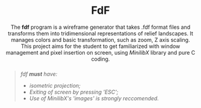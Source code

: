 <h1 align=center>
	<b>FdF</b>
</h1>

<p align=center>
	The <b>fdf</b> program is a wireframe generator that takes .fdf format files and transforms them into tridimensional representations of relief landscapes. It manages colors and basic transformation, such as zoom, Z axis scaling. This project aims for the student to get familiarized with window management and pixel insertion on screen, using <i>MinilibX</i> library and pure C coding.  

<h3 align=center>
</h3>

> <i> fdf <b>must</b> have: 
> - isometric projection;
> - Exiting of screen by pressing 'ESC';
> - Use of MinilibX's 'images' is strongly reccomended.</i>
